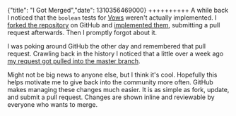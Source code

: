 {"title": "I Got Merged","date": 1310356469000}
++++++++++
A while back I noticed that the `boolean` tests for [Vows](http://vowsjs.org/) weren't actually implemented. I [forked the repository](https://github.com/joshkehn/vows) on GitHub and [implemented them](https://github.com/joshkehn/vows/commit/db608e2e49461dd93c9a34b0cb4388200352b9e0), submitting a pull request afterwards. Then I promptly forgot about it. 

I was poking around GitHub the other day and remembered that pull request. Crawling back in the history I noticed that a little over a week ago [my request got pulled into the master branch](https://github.com/cloudhead/vows/commit/5b770a4af0f9a29e3db59b71a39026f029797580). 

Might not be big news to anyone else, but I think it's cool. Hopefully this helps motivate me to give back into the community more often. GitHub makes managing these changes much easier. It is as simple as fork, update, and submit a pull request. Changes are shown inline and reviewable by everyone who wants to merge.